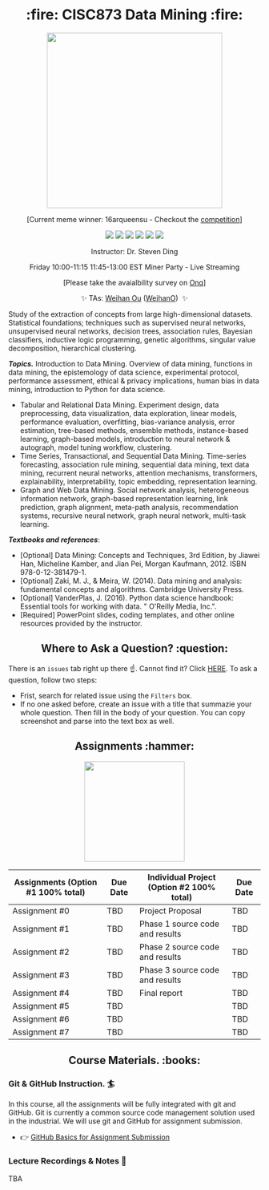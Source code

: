 <h1 align="center"> :fire: CISC873 Data Mining :fire: </h1>

<p align="center">
  <img src="https://user-images.githubusercontent.com/68115584/92496007-94788880-f1c5-11ea-8d50-23bb01142afd.png" height="350px" alt="" />
</p>
<p align="center">[Current meme winner: 16arqueensu - Checkout the <a href="https://github.com/CISC-873/Information/issues/2">competition</a>]</p>

<p align="center">
<img src="https://img.shields.io/badge/CISC.873-awesome-brightgreen.svg?style=flat-square">
<img src="http://hits.dwyl.io/CISC-873/Information.svg">
<img src="https://img.shields.io/github/issues/CISC-873/Information.svg?style=flat-square">
<img src="https://img.shields.io/badge/PRs-welcome-brightgreen.svg?style=flat-square">
<img src="https://img.shields.io/badge/badges-awesome-green.svg?style=flat-square&color=brightgreen">
<img src="https://img.shields.io/github/license/Naereen/StrapDown.js.svg?style=flat-square&color=brightgreen">
</p>

<p align="center">Instructor: Dr. Steven Ding</p>
<p align="center">Friday 10:00-11:15 11:45-13:00 EST Miner Party - Live Streaming</p>
<p align="center">[Please take the avaialbility survey on <a href="https://onq.queensu.ca/">Onq</a>]</p>
<p align="center">
  ✨ TAs:  
  <a href="mailto:weihan.ou@queensu.ca ">Weihan Ou</a> (<a href="https://github.com/WeihanO">WeihanO</a>)&nbsp;
  ✨ 
</p>

Study of the extraction of concepts from large high-dimensional datasets. Statistical foundations; techniques such as supervised neural networks, unsupervised neural networks, decision trees, association rules, Bayesian classifiers, inductive logic programming, genetic algorithms, singular value decomposition, hierarchical clustering.

***Topics.*** Introduction to Data Mining. Overview of data mining, functions in data mining, the epistemology of data science, experimental protocol, performance assessment, ethical & privacy implications, human bias in data mining, introduction to Python for data science. 

- Tabular and Relational Data Mining. Experiment design, data preprocessing, data visualization, data exploration, linear models, performance evaluation, overfitting, bias-variance analysis, error estimation, tree-based methods, ensemble methods, instance-based learning, graph-based models, introduction to neural network & autograph, model tuning workflow, clustering.
- Time Series, Transactional, and Sequential Data Mining. Time-series forecasting, association rule mining, sequential data mining, text data mining, recurrent neural networks, attention mechanisms, transformers, explainability, interpretability, topic embedding, representation learning.
- Graph and Web Data Mining. Social network analysis, heterogeneous information network, graph-based representation learning, link prediction, graph alignment, meta-path analysis, recommendation systems, recursive neural network, graph neural network, multi-task learning.


***Textbooks and references***: 
- [Optional] Data Mining: Concepts and Techniques, 3rd Edition, by Jiawei Han, Micheline Kamber, and Jian Pei, Morgan Kaufmann, 2012. ISBN 978-0-12-381479-1. 
- [Optional] Zaki, M. J., & Meira, W. (2014). Data mining and analysis: fundamental concepts and algorithms. Cambridge University Press.
- [Optional] VanderPlas, J. (2016). Python data science handbook: Essential tools for working with data. " O'Reilly Media, Inc.".
- [Required] PowerPoint slides, coding templates, and other online resources provided by the instructor.


<h2 align="center"> Where to Ask a Question? :question: </h2> 
  
There is an `issues` tab right up there :point_up:. Cannot find it? Click <a href='https://github.com/CISC-873/Information/issues'>HERE</a>. To ask a question, follow two steps:
- Frist, search for related issue using the `Filters` box. 
- If no one asked before, create an issue with a title that summazie your whole question. Then fill in the body of your question. You can copy screenshot and parse into the text box as well. 


<h2 align="center"> Assignments :hammer: </h2> 

<p align="center">
  <img src="https://github.com/CISC-CMPE-327/Information/raw/master/images/dino.gif" height="200px" alt="" />
</p>

| Assignments (Option #1 100% total) | Due Date | Individual Project (Option #2 100% total)  | Due Date |
|-------------------------|-----|---------------------------------|-----|
| Assignment #0           | TBD | Project Proposal                | TBD |
| Assignment #1           | TBD | Phase 1 source code and results | TBD |
| Assignment #2           | TBD | Phase 2 source code and results | TBD |
| Assignment #3           | TBD | Phase 3 source code and results | TBD |
| Assignment #4           | TBD | Final report                    | TBD |
| Assignment #5           | TBD |                                 | TBD |
| Assignment #6           | TBD |                                 | TBD |
| Assignment #7           | TBD |                                 | TBD |

<h2 align="center"> Course Materials. :books: </h2> 


### Git & GitHub Instruction. 🏄 
In this course, all the assignments will be fully integrated with git and GitHub. Git is currently a common source code management solution used in the industrial. We will use git and GitHub for assignment submission. 

- 👉  [GitHub Basics for Assignment Submission](https://github.com/CISC-CMPE-327/Information/blob/master/github_basics.md)



### Lecture Recordings & Notes 💪

TBA 

